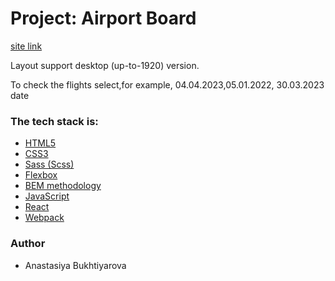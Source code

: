 # Project: Airport Board

[site link](https://airport-board-site.netlify.app)

Layout support desktop (up-to-1920) version.

To check the flights select,for example, 04.04.2023,05.01.2022, 30.03.2023 date
### The tech stack is:

- [HTML5](https://en.wikipedia.org/wiki/HTML5)
- [CSS3](https://en.wikipedia.org/wiki/Cascading_Style_Sheets)
- [Sass (Scss)](https://sass-lang.com/)
- [Flexbox](https://en.wikipedia.org/wiki/CSS_Flexible_Box_Layout)
- [BEM methodology](https://en.bem.info/methodology/)
- [JavaScript](https://en.wikipedia.org/wiki/JavaScript)
- [React](<https://en.wikipedia.org/wiki/React_(software)>)
- [Webpack](https://en.wikipedia.org/wiki/Webpack)

### Author

- Anastasiya Bukhtiyarova